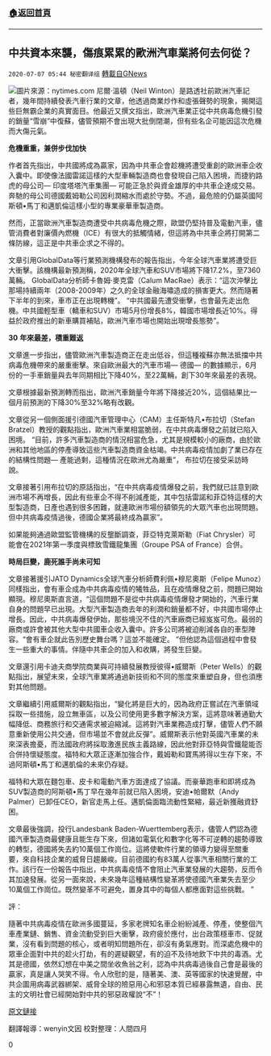 ###  [:house:返回首頁](https://github.com/ourhimalayas/txt)
---

## 中共資本來襲，傷痕累累的歐洲汽車業將何去何從？
`2020-07-07 05:44 秘密翻译组` [轉載自GNews](https://gnews.org/zh-hant/256388/)

![](https://s3.amazonaws.com/gnews-media-offload/wp-content/uploads/2020/07/07054039/Picture-1-41.png)圖片來源：nytimes.com 
尼爾·溫頓（Neil Winton）是路透社前歐洲汽車記者，幾年間持續發表汽車行業的文章，他透過商業炒作和虛張聲勢的現象，揭開這些巨無霸企業的真實面目。他最近又撰文指出，歐洲汽車業正從中共病毒危機引發的銷量“雪崩”中復蘇，儘管預期不會出現大批倒閉潮，但有些名企可能因這次危機而大傷元氣。

**危機重重，兼併步伐加快**

作者首先指出，中共國將成為贏家，因為中共車企會趁機將遭受重創的歐洲車企收入囊中。即使像法國雷諾這樣的大型車輛製造商也會發現自己陷入困境，而捷豹路虎的母公司— 印度塔塔汽車集團— 可能正急於與資金雄厚的中共車企達成交易。奔馳的母公司德國戴姆勒公司因利潤縮水而處於守勢。不過，最危險的仍屬英國阿斯頓•馬丁和邁凱倫這樣小型的專業豪華車製造商。

然而，正當歐洲汽車製造商遭受中共病毒危機之際，歐盟仍堅持普及電動汽車，儘管消費者對廉價內燃機（ICE）有很大的抵觸情緒，但這將為中共車企將打開第二條防線，這正是中共車企求之不得的。

文章引用GlobalData等行業預測機構發布的報告指出，今年全球汽車業將遭受巨大衝擊。該機構最新預測稱，2020年全球汽車和SUV市場將下降17.2%，至7360萬輛。 GlobalData分析師卡魯姆·麥克雷（Calum MacRae）表示：“這次沖擊比那場持續兩年（2008-2009年）之久的全球金融海嘯造成的損害更大。然而隨著下半年的到來，車市正在出現轉機”。 “中共國最先遭受衝擊，也會最先走出危機。中共國輕型車（轎車和SUV）市場5月份增長8%，韓國市場增長近10%。得益於政府推出的新車購買補貼，歐洲汽車市場也開始出現增長態勢”。

**30** **年來最差，積重難返**

文章進一步指出，儘管歐洲汽車製造商正在走出低谷，但這種複蘇亦無法抵擋中共病毒危機帶來的嚴重衝擊。來自歐洲最大的汽車市場— 德國— 的數據顯示，6月份的一手車銷量與去年同期相比下降40%，至22萬輛，創下30年來最差的表現。

文章根據最新預測轉而指出，歐洲汽車銷量今年將下降接近20%，這個結果比一個月前預測的下降30%至32%略有改觀。

文章從另一個側面援引德國汽車管理中心（CAM）主任斯特凡•布拉切（Stefan Bratzel）教授的觀點指出，歐洲汽車業相當脆弱，在中共病毒爆發之前就已陷入困境。 “目前，許多汽車製造商的情況相當危急，尤其是規模較小的廠商，由於歐洲和其他地區的停產導致這些汽車製造商資金枯竭。中共病毒疫情加劇了業已存在的結構性問題— 產能過剩，這種情況在歐洲尤為嚴重”， 布拉切在接受采訪時說。

文章接著引用布拉切的原話指出，“在中共病毒疫情爆發之前，我們就已註意到歐洲市場不再增長，因此有些車企不得不削減產能，其中包括雷諾和菲亞特這樣的大型製造商，日產也遇到很多困難，就連歐洲市場份額領先的大眾汽車也出現問題。但中共病毒疫情過後，德國企業將最終成為贏家”。

如果能夠通過歐盟監管機構的反壟斷調查，菲亞特克萊斯勒（Fiat Chrysler）可能會在2021年第一季度與標致雪鐵龍集團（Groupe PSA of France）合併。

**時局巨變，鹿死誰手尚未可知**

文章接著援引JATO Dynamics全球汽車分析師費利佩•穆尼奧斯（Felipe Munoz）同樣指出，會有車企成為中共病毒疫情的犧牲品，且在疫情爆發之前，問題已開始顯現。穆尼奧斯直言道，“這個問題不是從中共病毒疫情爆發才開始的，汽車行業自身的問題早已出現。大型汽車製造商去年的利潤和銷量都不好，中共國市場停止增長。因此，中共病毒爆發伊始，那些境況不佳的汽車廠商已經岌岌可危。最弱的廠商或許會被其他大型中共國車企收入囊中。許多公司將被迫削減各自的車型陣容。“會有車企就此告別歷史舞台嗎？這並不能確定。 ”但他認為這個過程中會發生一些重大的事情。伴隨中共車企的加入和收購，將發生巨變。

文章還引用卡迪夫商學院商業與可持續發展教授彼得•威爾斯（Peter Wells）的觀點指出，展望未來，全球汽車業將通過新技術和不同的態度來重塑自身，但也須應對其他問題。

文章繼續引用威爾斯的觀點指出，“變化將是巨大的，因為政府正嘗試在汽車領域採取一些措施，設立無車區，以及公司使用更多數字解決方案，這將意味著通勤大幅降低、商務旅行和交通需求被迫縮減。這將對汽車業務造成打擊，儘管人們不願意重新使用公共交通，但市場並不會就此反彈”。威爾斯表示他對英國汽車業的未來深表擔憂，而法國政府將採取激進民族主義路線，因此他對菲亞特與雪鐵龍能否合併持懷疑態度。福特和大眾正逐漸加強合作，戴姆勒和寶馬將得以生存下來，不過阿斯頓•馬丁和邁凱倫的未來仍存疑。

福特和大眾在麵包車、皮卡和電動汽車方面達成了協議。而豪華跑車和即將成為SUV製造商的阿斯頓•馬丁早在幾年前就已陷入困境，安迪•帕爾默（Andy Palmer）已卸任CEO，新官走馬上任。邁凱倫面臨流動性緊縮，最近新獲融資舒困。

文章最後強調，投行Landesbank Baden-Wuerttemberg表示，儘管人們認為德國汽車製造商最健康且能生存下來，但諸如電氣化和數字化等不可逆轉的趨勢導致的轉型，德國將失去約10萬個工作崗位。這將使軟件行業的領導力變得至關重要，來自科技企業的威脅日趨嚴峻。目前德國約有83萬人從事汽車相關行業的工作。該行在一份報告中指出，中共病毒疫情不會阻止汽車業發展的大趨勢，反而令其加速發展。從另一面來說，未來幾年這種結構性變革將使德國汽車業失去至少10萬個工作崗位。既然變革不可避免，置身其中的每個人都應面對這些挑戰。 ”

評：

隨著中共病毒疫情在歐洲多國蔓延，多家老牌知名車企紛紛減產、停產，使整個汽車產業鏈、銷售、資金流動受到巨大衝擊，政府疲於應付，出台政策穩車市、促就業，沒有看到問題的核心，或者明知問題所在，卻沒有勇氣應對。而深處危機中的眾車企面對中共的趁火打劫，有的遲疑觀望，有的迫不及待地飲下中共的毒酒。尤其是德國，依然幻想在中美之間坐收魚翁之利，認為中共病毒過後自己會是最後的贏家，真是讓人哭笑不得。令人欣慰的是，隨著美、澳、英等國家的快速覺醒，中共企圖用病毒武器綁架、威脅全球的險惡用心和邪惡本質已經暴露無遺，自由、民主的文明社會已經開始對中共的邪惡政權說“不”！

[原文鏈接](https://www.forbes.com/sites/neilwinton/2020/07/05/europes-auto-makers-weakened-by-coronavirus-vulnerable-to-chinese-incursions)

翻譯報導：wenyin文因
校對整理：人間四月

0

